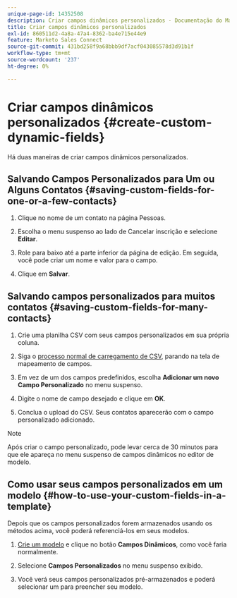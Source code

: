 ```yaml
---
unique-page-id: 14352508
description: Criar campos dinâmicos personalizados - Documentação do Marketo - Documentação do produto
title: Criar campos dinâmicos personalizados
exl-id: 860511d2-4a8a-47a4-8362-ba4e715e44e9
feature: Marketo Sales Connect
source-git-commit: 431bd258f9a68bbb9df7acf043085578d3d91b1f
workflow-type: tm+mt
source-wordcount: '237'
ht-degree: 0%

---
```


# Criar campos dinâmicos personalizados {#create-custom-dynamic-fields}

Há duas maneiras de criar campos dinâmicos personalizados.

## Salvando Campos Personalizados para Um ou Alguns Contatos {#saving-custom-fields-for-one-or-a-few-contacts}

1. Clique no nome de um contato na página Pessoas.

1. Escolha o menu suspenso ao lado de Cancelar inscrição e selecione **Editar**.

1. Role para baixo até a parte inferior da página de edição. Em seguida, você pode criar um nome e valor para o campo.

1. Clique em **Salvar**.

## Salvando campos personalizados para muitos contatos {#saving-custom-fields-for-many-contacts}

1. Crie uma planilha CSV com seus campos personalizados em sua própria coluna.

1. Siga o [processo normal de carregamento de CSV](/help/marketo/product-docs/marketo-sales-connect/people/managing-contacts/import-contacts-via-csv.md), parando na tela de mapeamento de campos.

1. Em vez de um dos campos predefinidos, escolha **Adicionar um novo Campo Personalizado** no menu suspenso.

1. Digite o nome de campo desejado e clique em **OK**.

1. Conclua o upload do CSV. Seus contatos aparecerão com o campo personalizado adicionado.

>[!NOTE]
>
>Após criar o campo personalizado, pode levar cerca de 30 minutos para que ele apareça no menu suspenso de campos dinâmicos no editor de modelo.

## Como usar seus campos personalizados em um modelo {#how-to-use-your-custom-fields-in-a-template}

Depois que os campos personalizados forem armazenados usando os métodos acima, você poderá referenciá-los em seus modelos.

1. [Crie um modelo](/help/marketo/product-docs/marketo-sales-connect/templates/create-a-new-template.md) e clique no botão **Campos Dinâmicos**, como você faria normalmente.

1. Selecione **Campos Personalizados** no menu suspenso exibido.

1. Você verá seus campos personalizados pré-armazenados e poderá selecionar um para preencher seu modelo.
